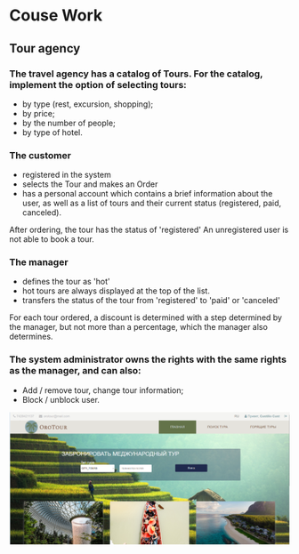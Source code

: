 # Couse Work

## Tour agency

### The travel agency has a catalog of Tours. For the catalog, implement the option of selecting tours:

* by type (rest, excursion, shopping);
* by price;
* by the number of people;
* by type of hotel.

### The customer 
* registered in the system
* selects the Tour and makes an Order
* has a personal account which contains a brief information about the user, as well as a list of tours and their current status (registered, paid, canceled).

After ordering, the tour has the status of 'registered'
An unregistered user is not able to book a tour.

### The manager
* defines the tour as 'hot'
* hot tours are always displayed at the top of the list.
* transfers the status of the tour from 'registered' to 'paid' or 'canceled'

For each tour ordered, a discount is determined with a step determined by the manager, but not more than a percentage, which the manager also determines.

### The system administrator owns the rights with the same rights as the manager, and can also:
* Add / remove tour, change tour information;
* Block / unblock user.

![fd](/pictures/Screenshot_28.png)
